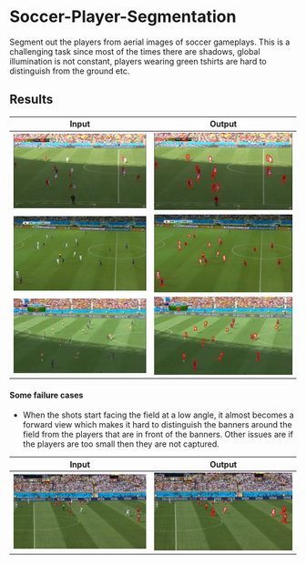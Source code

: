# Soccer-Player-Segmentation
Segment out the players from aerial images of soccer gameplays. This is a challenging task since most of the times there are shadows, global illumination is not constant, players wearing green tshirts are hard to distinguish from the ground etc.

## Results
Input                      | Output
:-------------------------:|:-------------------------:
![](soccer_2.png)          |  ![](outputs/out_soccer_2.png)
![](soccer_3.png)          |  ![](outputs/out_soccer_3.png)
![](soccer_4.png)          |  ![](outputs/out_soccer_4.png)

#### Some failure cases
* When the shots start facing the field at a low angle, it almost becomes a forward view which makes it hard to distinguish the banners around the field from the players that are in front of the banners. Other issues are if the players are too small then they are not captured.

Input                      | Output
:-------------------------:|:-------------------------:
![](soccer_6.png)          |  ![](outputs/out_soccer_6.png)

